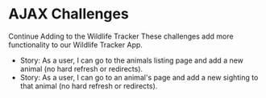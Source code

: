 # AJAX Challenges
Continue Adding to the Wildlife Tracker
These challenges add more functionality to our Wildlife Tracker App.
- Story: As a user, I can go to the animals listing page and add a new animal (no hard refresh or redirects).
- Story: As a user, I can go to an animal's page and add a new sighting to that animal (no hard refresh or redirects).
